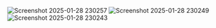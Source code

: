 ![Screenshot 2025-01-28 230257](https://github.com/user-attachments/assets/f01dddcf-1da8-40b1-8cbb-4c4f30184397)
![Screenshot 2025-01-28 230249](https://github.com/user-attachments/assets/bfc340bc-d715-499f-bfaf-a85060e74d16)
![Screenshot 2025-01-28 230243](https://github.com/user-attachments/assets/a603a1ca-2a79-4f9d-8889-1b27d6a53164)
